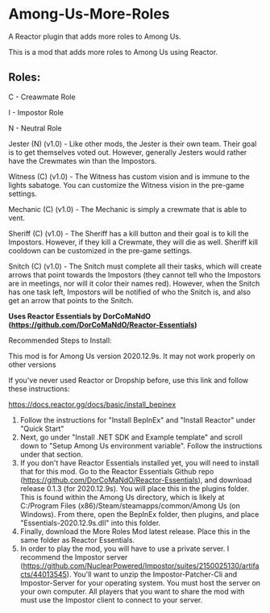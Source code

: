 # Among-Us-More-Roles
A Reactor plugin that adds more roles to Among Us.

This is a mod that adds more roles to Among Us using Reactor.

## Roles:
C - Creawmate Role

I - Impostor Role

N - Neutral Role

Jester (N) (v1.0) - Like other mods, the Jester is their own team. Their goal is to get themselves voted out. However, generally Jesters would rather have the Crewmates win than the Impostors.

Witness (C) (v1.0) - The Witness has custom vision and is immune to the lights sabatoge. You can customize the Witness vision in the pre-game settings.

Mechanic (C) (v1.0) - The Mechanic is simply a crewmate that is able to vent.

Sheriff (C) (v1.0) - The Sheriff has a kill button and their goal is to kill the Impostors. However, if they kill a Crewmate, they will die as well. Sheriff kill cooldown can be customized in the pre-game settings.

Snitch (C) (v1.0) - The Snitch must complete all their tasks, which will create arrows that point towards the Impostors (they cannot tell who the Impostors are in meetings, nor will it color their names red). However, when the Snitch has one task left, Impostors will be notified of who the Snitch is, and also get an arrow that points to the Snitch.

**Uses Reactor Essentials by DorCoMaNdO (https://github.com/DorCoMaNdO/Reactor-Essentials)**

Recommended Steps to Install:

This mod is for Among Us version 2020.12.9s. It may not work properly on other versions

If you've never used Reactor or Dropship before, use this link and follow these instructions:

https://docs.reactor.gg/docs/basic/install_bepinex
1. Follow the instructions for "Install BepInEx" and "Install Reactor" under "Quick Start"
2. Next, go under "Install .NET SDK and Example template" and scroll down to "Setup Among Us environment variable". Follow the instructions under that section.
3. If you don't have Reactor Essentials installed yet, you will need to install that for this mod. Go to the Reactor Essentials Github repo (https://github.com/DorCoMaNdO/Reactor-Essentials), and download release 0.1.3 (for 2020.12.9s). You will place this in the plugins folder. This is found within the Among Us directory, which is likely at C:/Program Files (x86)/Steam/steamapps/common/Among Us (on Windows). From there, open the BepInEx folder, then plugins, and place "Essentials-2020.12.9s.dll" into this folder.
4. Finally, download the More Roles Mod latest release. Place this in the same folder as Reactor Essentials. 
5. In order to play the mod, you will have to use a private server. I recommend the Impostor server (https://github.com/NuclearPowered/Impostor/suites/2150025130/artifacts/44013545). You'll want to unzip the Impostor-Patcher-Cli and Impostor-Server for your operating system. You must host the server on your own computer. All players that you want to share the mod with must use the Impostor client to connect to your server.
